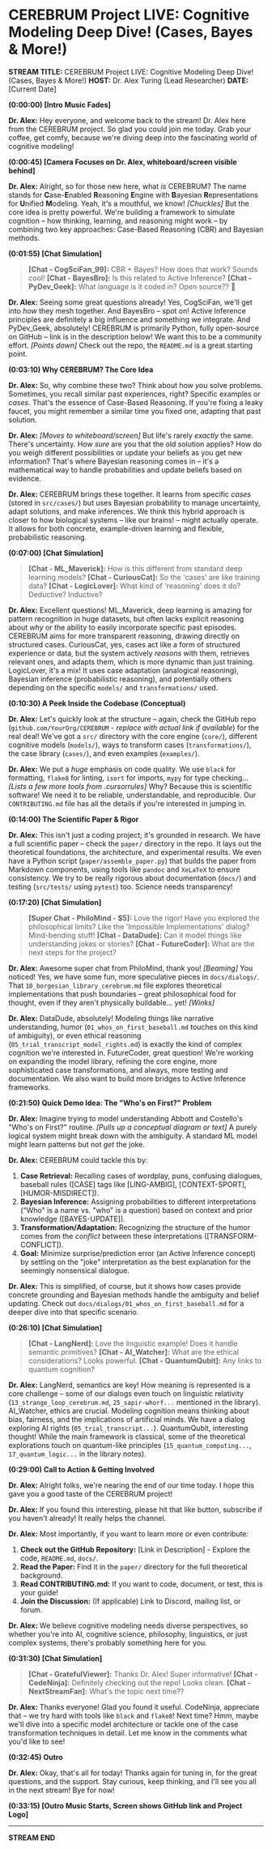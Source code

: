 # CEREBRUM Project LIVE: Cognitive Modeling Deep Dive! (Cases, Bayes & More!)

**STREAM TITLE:** CEREBRUM Project LIVE: Cognitive Modeling Deep Dive! (Cases, Bayes & More!)
**HOST:** Dr. Alex Turing (Lead Researcher)
**DATE:** [Current Date]

**(0:00:00) [Intro Music Fades]**

**Dr. Alex:** Hey everyone, and welcome back to the stream! Dr. Alex here from the CEREBRUM project. So glad you could join me today. Grab your coffee, get comfy, because we're diving deep into the fascinating world of cognitive modeling!

**(0:00:45) [Camera Focuses on Dr. Alex, whiteboard/screen visible behind]**

**Dr. Alex:** Alright, so for those new here, what *is* CEREBRUM? The name stands for **C**ase-**E**nabled **R**easoning **E**ngine with **B**ayesian **R**epresentations for **U**nified **M**odeling. Yeah, it's a mouthful, we know! *[Chuckles]* But the core idea is pretty powerful. We're building a framework to simulate cognition – how thinking, learning, and reasoning might work – by combining two key approaches: Case-Based Reasoning (CBR) and Bayesian methods.

**(0:01:55) [Chat Simulation]**

> **[Chat - CogSciFan_99]:** CBR + Bayes? How does that work? Sounds cool!
> **[Chat - BayesBro]:** Is this related to Active Inference?
> **[Chat - PyDev_Geek]:** What language is it coded in? Open source?? 👀

**Dr. Alex:** Seeing some great questions already! Yes, CogSciFan, we'll get into *how* they mesh together. And BayesBro – spot on! Active Inference principles are definitely a big influence and something we integrate. And PyDev_Geek, absolutely! CEREBRUM is primarily Python, fully open-source on GitHub – link is in the description below! We want this to be a community effort. *[Points down]* Check out the repo, the `README.md` is a great starting point.

**(0:03:10) Why CEREBRUM? The Core Idea**

**Dr. Alex:** So, why combine these two? Think about how *you* solve problems. Sometimes, you recall similar past experiences, right? Specific examples or *cases*. That's the essence of Case-Based Reasoning. If you're fixing a leaky faucet, you might remember a similar time you fixed one, adapting that past solution.

**Dr. Alex:** *[Moves to whiteboard/screen]* But life's rarely *exactly* the same. There's uncertainty. How *sure* are you that the old solution applies? How do you weigh different possibilities or update your beliefs as you get new information? That's where Bayesian reasoning comes in – it's a mathematical way to handle probabilities and update beliefs based on evidence.

**Dr. Alex:** CEREBRUM brings these together. It learns from specific *cases* (stored in `src/cases/`) but uses Bayesian probability to manage uncertainty, adapt solutions, and make inferences. We think this hybrid approach is closer to how biological systems – like our brains! – might actually operate. It allows for both concrete, example-driven learning and flexible, probabilistic reasoning.

**(0:07:00) [Chat Simulation]**

> **[Chat - ML_Maverick]:** How is this different from standard deep learning models?
> **[Chat - CuriousCat]:** So the 'cases' are like training data?
> **[Chat - LogicLover]:** What kind of 'reasoning' does it do? Deductive? Inductive?

**Dr. Alex:** Excellent questions! ML_Maverick, deep learning is amazing for pattern recognition in huge datasets, but often lacks explicit reasoning about *why* or the ability to easily incorporate specific past episodes. CEREBRUM aims for more transparent reasoning, drawing directly on structured cases. CuriousCat, yes, cases act like a form of structured experience or data, but the system actively *reasons* with them, retrieves relevant ones, and adapts them, which is more dynamic than just training. LogicLover, it's a mix! It uses case adaptation (analogical reasoning), Bayesian inference (probabilistic reasoning), and potentially others depending on the specific `models/` and `transformations/` used.

**(0:10:30) A Peek Inside the Codebase (Conceptual)**

**Dr. Alex:** Let's quickly look at the structure – again, check the GitHub repo (`github.com/YourOrg/CEREBRUM` - *replace with actual link if available*) for the real deal! We've got a `src/` directory with the core engine (`core/`), different cognitive models (`models/`), ways to transform cases (`transformations/`), the case library (`cases/`), and even examples (`examples/`).

**Dr. Alex:** We put a *huge* emphasis on code quality. We use `black` for formatting, `flake8` for linting, `isort` for imports, `mypy` for type checking... *[Lists a few more tools from .cursorrules]* Why? Because this is scientific software! We need it to be reliable, understandable, and reproducible. Our `CONTRIBUTING.md` file has all the details if you're interested in jumping in.

**(0:14:00) The Scientific Paper & Rigor**

**Dr. Alex:** This isn't just a coding project; it's grounded in research. We have a full scientific paper – check the `paper/` directory in the repo. It lays out the theoretical foundations, the architecture, and experimental results. We even have a Python script (`paper/assemble_paper.py`) that builds the paper from Markdown components, using tools like `pandoc` and `XeLaTeX` to ensure consistency. We try to be really rigorous about documentation (`docs/`) and testing (`src/tests/` using `pytest`) too. Science needs transparency!

**(0:17:20) [Chat Simulation]**

> **[Super Chat - PhiloMind - $5]:** Love the rigor! Have you explored the philosophical limits? Like the 'Impossible Implementations' dialog? Mind-bending stuff!
> **[Chat - DataDude]:** Can it model things like understanding jokes or stories?
> **[Chat - FutureCoder]:** What are the next steps for the project?

**Dr. Alex:** Awesome super chat from PhiloMind, thank you! *[Beaming]* You noticed! Yes, we have some fun, more speculative pieces in `docs/dialogs/`. That `10_borgesian_library_cerebrum.md` file explores theoretical implementations that push boundaries – great philosophical food for thought, even if they aren't physically buildable... yet! *[Winks]*

**Dr. Alex:** DataDude, absolutely! Modeling things like narrative understanding, humor (`01_whos_on_first_baseball.md` touches on this kind of ambiguity), or even ethical reasoning (`05_trial_transcript_model_rights.md`) is exactly the kind of complex cognition we're interested in. FutureCoder, great question! We're working on expanding the model library, refining the core engine, more sophisticated case transformations, and always, more testing and documentation. We also want to build more bridges to Active Inference frameworks.

**(0:21:50) Quick Demo Idea: The "Who's on First?" Problem**

**Dr. Alex:** Imagine trying to model understanding Abbott and Costello's "Who's on First?" routine. *[Pulls up a conceptual diagram or text]* A purely logical system might break down with the ambiguity. A standard ML model might learn patterns but not *get* the joke.

**Dr. Alex:** CEREBRUM could tackle this by:
1.  **Case Retrieval:** Recalling cases of wordplay, puns, confusing dialogues, baseball rules ([CASE] tags like [LING-AMBIG], [CONTEXT-SPORT], [HUMOR-MISDIRECT]).
2.  **Bayesian Inference:** Assigning probabilities to different interpretations ("Who" is a name vs. "who" is a question) based on context and prior knowledge ([BAYES-UPDATE]).
3.  **Transformation/Adaptation:** Recognizing the structure of the humor comes from the *conflict* between these interpretations ([TRANSFORM-CONFLICT]).
4.  **Goal:** Minimize surprise/prediction error (an Active Inference concept) by settling on the "joke" interpretation as the best explanation for the seemingly nonsensical dialogue.

**Dr. Alex:** This is simplified, of course, but it shows how cases provide concrete grounding and Bayesian methods handle the ambiguity and belief updating. Check out `docs/dialogs/01_whos_on_first_baseball.md` for a deeper dive into that specific scenario.

**(0:26:10) [Chat Simulation]**

> **[Chat - LangNerd]:** Love the linguistic example! Does it handle semantic primitives?
> **[Chat - AI_Watcher]:** What are the ethical considerations? Looks powerful.
> **[Chat - QuantumQubit]:** Any links to quantum cognition?

**Dr. Alex:** LangNerd, semantics are key! How meaning is represented is a core challenge – some of our dialogs even touch on linguistic relativity (`13_strange_loop_cerebrum.md`, `25_sapir-whorf...` mentioned in the library). AI_Watcher, ethics are crucial. Modeling cognition means thinking about bias, fairness, and the implications of artificial minds. We have a dialog exploring AI rights (`05_trial_transcript...`). QuantumQubit, interesting thought! While the main framework is classical, some of the theoretical explorations touch on quantum-like principles (`15_quantum_computing...`, `17_quantum_logic...` in the library notes).

**(0:29:00) Call to Action & Getting Involved**

**Dr. Alex:** Alright folks, we're nearing the end of our time today. I hope this gave you a good taste of the CEREBRUM project!

**Dr. Alex:** If you found this interesting, please hit that like button, subscribe if you haven't already! It really helps the channel.

**Dr. Alex:** Most importantly, if you want to learn more or even contribute:
1.  **Check out the GitHub Repository:** [Link in Description] - Explore the code, `README.md`, `docs/`.
2.  **Read the Paper:** Find it in the `paper/` directory for the full theoretical background.
3.  **Read CONTRIBUTING.md:** If you want to code, document, or test, this is your guide!
4.  **Join the Discussion:** (If applicable) Link to Discord, mailing list, or forum.

**Dr. Alex:** We believe cognitive modeling needs diverse perspectives, so whether you're into AI, cognitive science, philosophy, linguistics, or just complex systems, there's probably something here for you.

**(0:31:30) [Chat Simulation]**

> **[Chat - GratefulViewer]:** Thanks Dr. Alex! Super informative!
> **[Chat - CodeNinja]:** Definitely checking out the repo! Looks clean.
> **[Chat - NextStreamFan]:** What's the topic next time??

**Dr. Alex:** Thanks everyone! Glad you found it useful. CodeNinja, appreciate that – we try hard with tools like `black` and `flake8`! Next time? Hmm, maybe we'll dive into a specific model architecture or tackle one of the case transformation techniques in detail. Let me know in the comments what you'd like to see!

**(0:32:45) Outro**

**Dr. Alex:** Okay, that's all for today! Thanks again for tuning in, for the great questions, and the support. Stay curious, keep thinking, and I'll see you all in the next stream! Bye for now!

**(0:33:15) [Outro Music Starts, Screen shows GitHub link and Project Logo]**

---
**STREAM END** 
